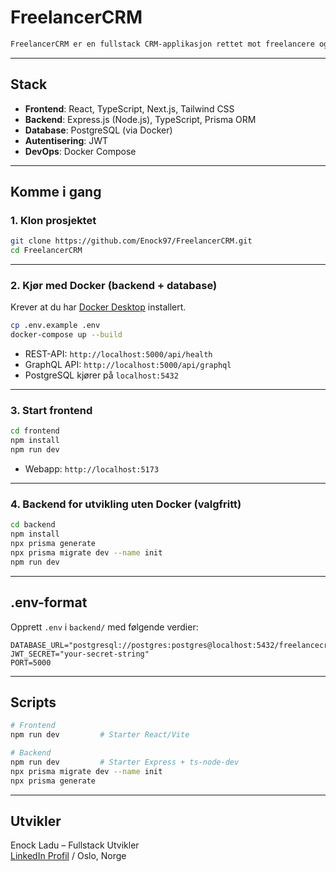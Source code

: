 # FreelancerCRM
```md
FreelancerCRM er en fullstack CRM-applikasjon rettet mot freelancere og konsulenter som trenger enkel og effektiv kundehåndtering. Applikasjonen lar deg registrere kontakter, endre pipeline-status, sette opp aktiviteter og holde oversikt over leads, tilbud og salg.
```

---

## Stack
- **Frontend**: React, TypeScript, Next.js, Tailwind CSS
- **Backend**: Express.js (Node.js), TypeScript, Prisma ORM
- **Database**: PostgreSQL (via Docker)
- **Autentisering**: JWT
- **DevOps**: Docker Compose

---

## Komme i gang

### 1. Klon prosjektet
```bash
git clone https://github.com/Enock97/FreelancerCRM.git
cd FreelancerCRM
```

---

### 2. Kjør med Docker (backend + database)
Krever at du har [Docker Desktop](https://www.docker.com/products/docker-desktop) installert.

```bash
cp .env.example .env
docker-compose up --build
```

- REST-API: `http://localhost:5000/api/health`
- GraphQL API: `http://localhost:5000/api/graphql`
- PostgreSQL kjører på `localhost:5432`

---

### 3. Start frontend
```bash
cd frontend
npm install
npm run dev
```

- Webapp: `http://localhost:5173`

---

### 4. Backend for utvikling uten Docker (valgfritt)
```bash
cd backend
npm install
npx prisma generate
npx prisma migrate dev --name init
npm run dev
```

---

## .env-format

Opprett `.env` i `backend/` med følgende verdier:

```env
DATABASE_URL="postgresql://postgres:postgres@localhost:5432/freelancecrm"
JWT_SECRET="your-secret-string"
PORT=5000
```

---

## Scripts

```bash
# Frontend
npm run dev         # Starter React/Vite

# Backend
npm run dev         # Starter Express + ts-node-dev
npx prisma migrate dev --name init
npx prisma generate
```

---

## Utvikler

Enock Ladu – Fullstack Utvikler  
[LinkedIn Profil](https://www.linkedin.com/in/enock-ladu-b56b0724b/) / Oslo, Norge
```
